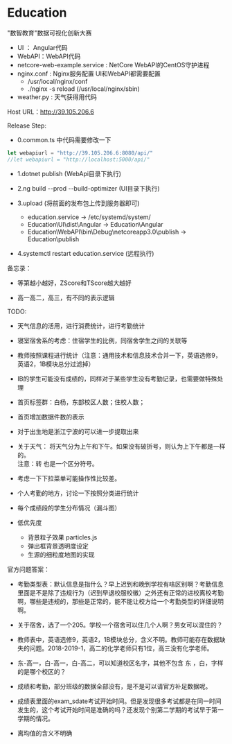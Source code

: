 # Education

"数智教育"数据可视化创新大赛

- UI ： Angular代码
- WebAPI：WebAPI代码
- netcore-web-example.service : NetCore WebAPI的CentOS守护进程
- nginx.conf : Nginx服务配置 UI和WebAPI都需要配置
  - /usr/local/nginx/conf
  - ./nginx -s reload (/usr/local/nginx/sbin)
- weather.py : 天气获得用代码

Host URL：<http://39.105.206.6>

Release Step:

- 0.common.ts 中代码需要修改一下

```typescript
let webapiurl = "http://39.105.206.6:8080/api/"
//let webapiurl = "http://localhost:5000/api/"
```

- 1.dotnet publish (WebApi目录下执行)

- 2.ng build --prod --build-optimizer (UI目录下执行)

- 3.upload (将前面的发布包上传到服务器即可)
  - education.service -> /etc/systemd/system/
  - Education\UI\dist\Angular -> Education\Angular
  - Education\WebAPI\bin\Debug\netcoreapp3.0\publish -> Education\publish

- 4.systemctl restart education.service (远程执行)

备忘录：

- 等第越小越好，ZScore和TScore越大越好

- 高一高二，高三，有不同的表示逻辑

TODO:

- 天气信息的活用，进行消费统计，进行考勤统计
- 寝室宿舍系的考虑：住宿学生的比例，同宿舍学生之间的关联等
- 教师按照课程进行统计（注意：通用技术和信息技术合并一下，英语选修9，英语2，1B模块总分过滤掉）
- IB的学生可能没有成绩的，同样对于某些学生没有考勤记录，也需要做特殊处理
- 首页标签群：白杨，东部校区人数；住校人数；
- 首页增加数据件数的表示
- 对于出生地是浙江宁波的可以进一步提取出来
- 关于天气：
    将天气分为上午和下午。如果没有破折号，则认为上下午都是一样的。  
    注意：转 也是一个区分符号。
- 考虑一下下拉菜单可能操作性比较差。
- 个人考勤的地方，讨论一下按照分类进行统计
- 每个成绩段的学生分布情况（漏斗图）

- 低优先度
  - 背景粒子效果 particles.js
  - 弹出框背景透明度设定
  - 生源的细粒度地图的实现

官方问题答案：

- 考勤类型表：默认信息是指什么？早上迟到和晚到学校有啥区别啊？考勤信息里面是不是除了违规行为（迟到早退校服校徽）之外还有正常的进校离校考勤啊，哪些是违规的，那些是正常的，能不能让校方给一个考勤类型的详细说明啊。
- 关于宿舍，选了一个205。学校一个宿舍可以住几个人啊？男女可以混住的？
- 教师表中，英语选修9，英语2，1B模块总分，含义不明。教师可能存在数据缺失的问题。2018-2019-1，高二的化学老师只有1位，高三没有化学老师。
- 东-高一，白-高一，白-高二，可以知道校区名字，其他不包含 东 ，白，字样的是哪个校区的？
- 成绩和考勤，部分班级的数据全部没有，是不是可以请官方补足数据呢。

- 成绩表里面的exam_sdate考试开始时间。但是发现很多考试都是在同一时间发生的，这个考试开始时间是准确的吗？还发现个别第二学期的考试早于第一学期的情况。
- 离均值的含义不明确